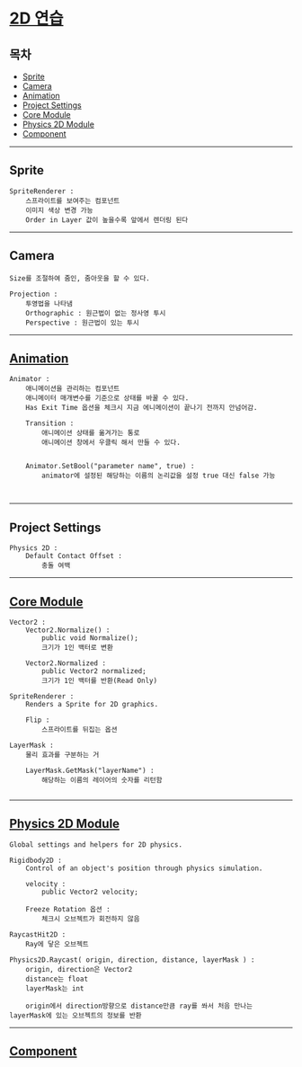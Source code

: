 <!-- @format -->

# [2D 연습](https://youtu.be/v_Y5FH_tCpc?list=PLO-mt5Iu5TeYI4dbYwWP8JqZMC9iuUIW2)

## 목차

- [Sprite](#sprite)
- [Camera](#camera)
- [Animation](#animation)
- [Project Settings](#project-settings)
- [Core Module](#core-module)
- [Physics 2D Module](#physics-2d-module)
- [Component](#component)

---

## Sprite

```
SpriteRenderer :
    스프라이트를 보여주는 컴포넌트
    이미지 색상 변경 가능
    Order in Layer 값이 높을수록 앞에서 렌더링 된다

```

---

## Camera

```
Size를 조절하여 줌인, 줌아웃을 할 수 있다.

Projection :
    투영법을 나타냄
    Orthographic : 원근법이 없는 정사영 투시
    Perspective : 원근법이 있는 투시

```

---

## [Animation](https://youtu.be/Z4iULRbiSTg?list=PLO-mt5Iu5TeYI4dbYwWP8JqZMC9iuUIW2&t=1258)

```
Animator :
    애니메이션을 관리하는 컴포넌트
    애니메이터 매개변수를 기준으로 상태를 바꿀 수 있다.
    Has Exit Time 옵션을 체크시 지금 에니메이션이 끝나기 전까지 안넘어감.

    Transition :
        애니메이션 상태를 옮겨가는 통로
        애니메이션 창에서 우클릭 해서 만들 수 있다.


    Animator.SetBool("parameter name", true) :
        animator에 설정된 해당하는 이름의 논리값을 설정 true 대신 false 가능



```

---

## Project Settings

```
Physics 2D :
    Default Contact Offset :
        충돌 여백

```

---

## [Core Module](https://docs.unity3d.com/ScriptReference/UnityEngine.CoreModule.html)

```
Vector2 :
    Vector2.Normalize() :
        public void Normalize();
        크기가 1인 백터로 변환

    Vector2.Normalized :
        public Vector2 normalized;
        크기가 1인 백터를 반환(Read Only)

SpriteRenderer :
    Renders a Sprite for 2D graphics.

    Flip :
        스프라이트를 뒤집는 옵션

LayerMask :
    물리 효과를 구분하는 거

    LayerMask.GetMask("layerName") :
        해당하는 이름의 레이어의 숫자를 리턴함


```

---

## [Physics 2D Module](https://docs.unity3d.com/ScriptReference/UnityEngine.PhysicsModule.html)

```
Global settings and helpers for 2D physics.

Rigidbody2D :
    Control of an object's position through physics simulation.

    velocity :
        public Vector2 velocity;

    Freeze Rotation 옵션 :
        체크시 오브젝트가 회전하지 않음

RaycastHit2D :
    Ray에 닿은 오브젝트

Physics2D.Raycast( origin, direction, distance, layerMask ) :
    origin, direction은 Vector2
    distance는 float
    layerMask는 int

    origin에서 direction방향으로 distance만큼 ray를 쏴서 처음 만나는 layerMask에 있는 오브젝트의 정보를 반환

```

---

## [Component](https://docs.unity3d.com/ScriptReference/Component.html)

```

```
